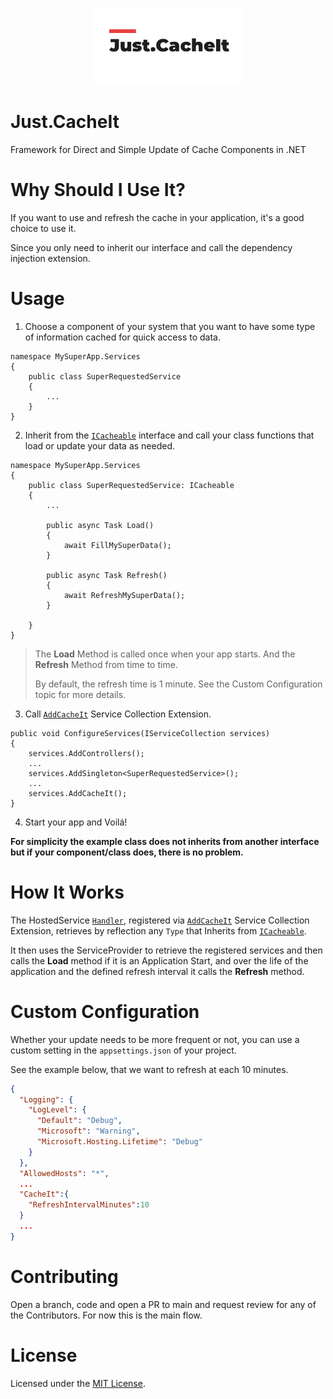 <p align="center">
    <img src="https://github.com/duccl/cache-it/blob/main/resources/images/Just.CacheIt_Logo.png" alt="Just.CacheIt_Logo.png">
</p>


# Just.CacheIt
Framework for Direct and Simple Update of Cache Components in .NET

# Why Should I Use It?
If you want to use and refresh the cache in your application, it's a good choice to use it.

Since you only need to inherit our interface and call the dependency injection extension.

# Usage
1. Choose a component of your system that you want to have some type of information cached for quick access to data.

```dotnet
namespace MySuperApp.Services
{
    public class SuperRequestedService
    {
        ...
    }
}
```

2. Inherit from the [`ICacheable`](src\CacheIt\ICacheable.cs) interface and call your class functions that load or update your data as needed.

```dotnet
namespace MySuperApp.Services
{
    public class SuperRequestedService: ICacheable
    {
        ...

        public async Task Load()
        {
            await FillMySuperData();
        }

        public async Task Refresh()
        {
            await RefreshMySuperData();            
        }

    }
}
```

> The __Load__ Method is called once when your app starts. And the __Refresh__ Method from time to time.
> 
> By default, the refresh time is 1 minute. See the Custom Configuration topic for more details.

3. Call [`AddCacheIt`](src\CacheIt\Extensions\DependencyInjection\ServiceCollectionExtensions.cs) Service Collection Extension. 

```dotnet
public void ConfigureServices(IServiceCollection services)
{
    services.AddControllers();
    ...
    services.AddSingleton<SuperRequestedService>();
    ...
    services.AddCacheIt();
}
```

4. Start your app and Voilá!

__For simplicity the example class does not inherits from another interface but if your component/class does, there is no problem.__

# How It Works
The HostedService [`Handler`](src\CacheIt\Hosting\Handler.cs), registered via [`AddCacheIt`](src\CacheIt\Extensions\DependencyInjection\ServiceCollectionExtensions.cs) Service Collection Extension, retrieves by reflection any `Type` that Inherits from [`ICacheable`](src\CacheIt\ICacheable.cs).

It then uses the ServiceProvider to retrieve the registered services and then calls the __Load__ method if it is an Application Start, and over the life of the application and the defined refresh interval it calls the __Refresh__ method.

# Custom Configuration
Whether your update needs to be more frequent or not, you can use a custom setting in the `appsettings.json` of your project.

See the example below, that we want to refresh at each 10 minutes.

```json
{
  "Logging": {
    "LogLevel": {
      "Default": "Debug",
      "Microsoft": "Warning",
      "Microsoft.Hosting.Lifetime": "Debug"
    }
  },
  "AllowedHosts": "*",
  ...
  "CacheIt":{
    "RefreshIntervalMinutes":10
  }
  ...
}
```

# Contributing

Open a branch, code and open a PR to main and request review for any of the Contributors. For now this is the main flow.

# License

Licensed under the [MIT License](https://www.mit.edu/~amini/LICENSE.md).
